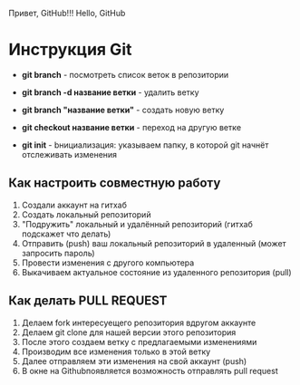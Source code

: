 Привет, GitHub!!!
Hello, GitHub

# Инструкция Git

+ **git branch** - посмотреть список веток в репозитории

+ **git branch -d название ветки** - удалить ветку

+ **git branch "название ветки"** - создать новую ветку

+ **git checkout название ветки** - переход на другую веткe

+ **git init** - bнициализация: указываем папку, в которой
git начнёт отслеживать изменения

## Как настроить совместную работу
1. Создали аккаунт на гитхаб
2. Создать локальный репозиторий
3. "Подружить" локальный и удалённый репозиторий (гитхаб подскажет что делать) 
4. Отправить (push) ваш локальный репозиторий в удаленный (может запросить пароль)
5. Провести изменения  с другого компьютера
6. Выкачиваем актуальное состояние из удаленного репозитория (pull)

## Как делать PULL REQUEST
1. Делаем fork интересуещего репозитория  вдругом аккаунте
2. Делаем git clone для нашей версии этого репозитория
3. После этого создаем ветку с предлагаемыми изменениями
4. Производим все изменения только в этой ветку
5. Далее отправляем эти изменения на свой аккаунт (push)
6. В окне на Githubпоявляется возможность отправлять pull request
